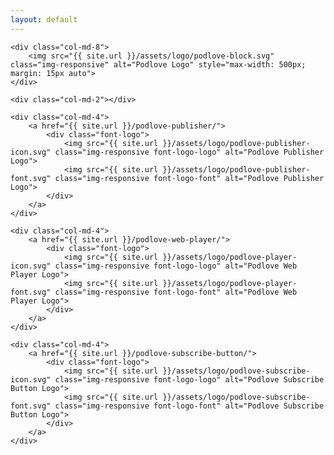 ```yaml
---
layout: default
---
```


<div class="row">
	<div class="col-md-2"></div>
		
	<div class="col-md-8">
		<img src="{{ site.url }}/assets/logo/podlove-block.svg" class="img-responsive" alt="Podlove Logo" style="max-width: 500px; margin: 15px auto">
	</div>

	<div class="col-md-2"></div>
</div>

<div class="row">
	
	<div class="col-md-4">
		<a href="{{ site.url }}/podlove-publisher/">
			<div class="font-logo">
				<img src="{{ site.url }}/assets/logo/podlove-publisher-icon.svg" class="img-responsive font-logo-logo" alt="Podlove Publisher Logo">
				<img src="{{ site.url }}/assets/logo/podlove-publisher-font.svg" class="img-responsive font-logo-font" alt="Podlove Publisher Logo">
			</div>
		</a>
	</div>
	
	<div class="col-md-4">
		<a href="{{ site.url }}/podlove-web-player/">
			<div class="font-logo">
				<img src="{{ site.url }}/assets/logo/podlove-player-icon.svg" class="img-responsive font-logo-logo" alt="Podlove Web Player Logo">
				<img src="{{ site.url }}/assets/logo/podlove-player-font.svg" class="img-responsive font-logo-font" alt="Podlove Web Player Logo">
			</div>
		</a>
	</div>
	
	<div class="col-md-4">
		<a href="{{ site.url }}/podlove-subscribe-button/">
			<div class="font-logo">
				<img src="{{ site.url }}/assets/logo/podlove-subscribe-icon.svg" class="img-responsive font-logo-logo" alt="Podlove Subscribe Button Logo">
				<img src="{{ site.url }}/assets/logo/podlove-subscribe-font.svg" class="img-responsive font-logo-font" alt="Podlove Subscribe Button Logo">
			</div>
		</a>
	</div>

</div>

